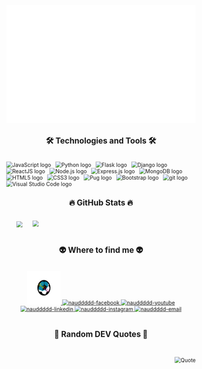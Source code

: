 <!--  -->
<a href="#" target="_blank">
  <img src="svg/naud.svg" width="1200" alt="Click to see the source" />
</a>

<h2 align="center">🛠 Technologies and Tools 🛠</h2>
<br>
<!-- https://simpleicons.org/ -->
<span><img src="https://img.shields.io/badge/JavaScript-282C34?logo=javascript&logoColor=F7DF1E" alt="JavaScript logo" title="JavaScript" height="25" /></span>
&nbsp;
<span><img src="https://img.shields.io/badge/Python-282C34?logo=python&logoColor=#3776AB" alt="Python logo" title="Python" height="25" /></span>
&nbsp;
<span><img src="https://img.shields.io/badge/Flask-282C34?logo=flask&logoColor=#000000" alt="Flask logo" title="Flask" height="25" /></span>
&nbsp;
<span><img src="https://img.shields.io/badge/Django-282C34?logo=django&logoColor=#092E20" alt="Django logo" title="Django" height="25" /></span>
&nbsp;
<span><img src="https://img.shields.io/badge/ReactJS-282C34?logo=react&logoColor=61DAFB" alt="ReactJS logo" title="ReactJS" height="25" /></span>
&nbsp;
<span><img src="https://img.shields.io/badge/Node.js-282C34?logo=node.js&logoColor=00F200" alt="Node.js logo" title="Node.js" height="25" /></span>
&nbsp;
<span><img src="https://img.shields.io/badge/Express-282C34?logo=express&logoColor=FFFFFF" alt="Express.js logo" title="Express.js" height="25" /></span>
&nbsp;
<span><img src="https://img.shields.io/badge/MongoDB-282C34?logo=mongodb&logoColor=47A248" alt="MongoDB logo" title="MongoDB" height="25" /></span>
&nbsp;
<span><img src="https://img.shields.io/badge/HTML5-282C34?logo=html5&logoColor=E34F26" alt="HTML5 logo" title="HTML5" height="25" /></span>
&nbsp;
<span><img src="https://img.shields.io/badge/CSS3-282C34?logo=css3&logoColor=1572B6" alt="CSS3 logo" title="CSS3" height="25" /></span>
&nbsp;
<span><img src="https://img.shields.io/badge/Pug-282C34?logo=pug&logoColor=#A86454" alt="Pug logo" title="Pug" height="25" /></span>
&nbsp;
<span><img src="https://img.shields.io/badge/Bootstrap-282C34?logo=bootstrap&logoColor=7952B3" alt="Bootstrap logo" title="Bootstrap" height="25" /></span>
&nbsp;
<span><img src="https://img.shields.io/badge/git-282C34?logo=git&logoColor=F05032" alt="git logo" title="git" height="25" /></span>
&nbsp;
<span><img src="https://img.shields.io/badge/VS%20Code-282C34?logo=visual-studio-code&logoColor=007ACC" alt="Visual Studio Code logo" title="Visual Studio Code" height="25" /></span>
&nbsp;

<br>

<h2 align="center">🔥 GitHub Stats 🔥</h2>
<!-- https://github.com/anuraghazra/github-readme-stats -->
<br>
<div align=center>
  <a href="#" title="nauddddd">
    <img width="315" align="center" src="https://github-readme-stats.vercel.app/api/top-langs/?username=nauddddd&hide=c%23,powershell,Mathematica,Ruby,Objective-C,Objective-C%2b%2b,Cuda&title_color=61dafb&text_color=ffffff&icon_color=61dafb&bg_color=20232a&langs_count=8&layout=compact&border_color=61dafb&hide_border=true" />
  </a>
  <a href="#" title="nauddddd">
    <img align="right" width="434" src="https://github-readme-stats.vercel.app/api?username=nauddddd&show_icons=true&theme=react&border_color=61dafb&hide_border=true" />
  </a>
</div>

<br>

<h2 align="center">👽 Where to find me 👽</h2>
<br>
<!-- https://icons8.com -->
<div align="center">
  <a href="https://nauddddd.com" target="blank">
    <img width="90" height="90" src="images/dd.png" alt="nauddddd-blog" />
  </a>
  <a href="https://facebook.com/nauddddd" target="blank">
    <img src="https://img.icons8.com/bubbles/100/000000/facebook-new.png" alt="nauddddd-facebook" />
  </a>
  <a href="https://www.youtube.com/c/naudddddOfficial" target="blank">
    <img src="https://img.icons8.com/bubbles/100/000000/youtube-squared.png" alt="nauddddd-youtube" />
  </a>
  <a href="https://www.linkedin.com/in/nauddddd" target="blank">
    <img src="https://img.icons8.com/bubbles/100/000000/linkedin.png" alt="nauddddd-linkedin" />
  </a>
  <a href="https://instagram.com/nauddddd" target="blank">
    <img src="https://img.icons8.com/bubbles/100/000000/instagram.png" alt="nauddddd-instagram" />
  </a>
  <a href="mailto:nauddddd.official@gmail.com" target="top">
    <img src="https://img.icons8.com/bubbles/100/000000/apple-mail.png" alt="nauddddd-email" />
  </a>
</div>

<br>

<h2 align="center">📑 Random DEV Quotes 📑</h2>
<br>
<!-- https://github.com/shravan20/github-readme-quotes -->
<div align="right">

![Quote](https://github-readme-quotes.herokuapp.com/quote?theme=onedark&animation=default&layout=default&font=default)

</div>

